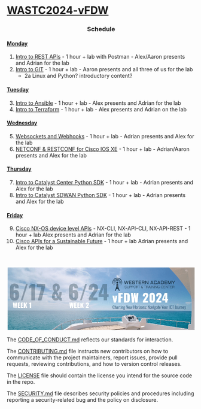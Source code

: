 # [WASTC2024-vFDW](https://drive.google.com/file/d/1vOEO6-PxyzpqRCuSVPDGWBFUtkD7bonb/view?pli=1)



### <p align="center">Schedule</p>

#### [Monday](https://github.com/CiscoDevNet/WASTC2024-vFDW/tree/main/1-Monday)
1. [Intro to REST APIs](https://github.com/CiscoDevNet/WASTC2024-vFDW/tree/main/1-Monday/Intro-to-REST-APIs) - 1 hour + lab with Postman - Alex/Aaron presents and Adrian for the lab
2. [Intro to GIT](https://github.com/CiscoDevNet/WASTC2024-vFDW/tree/main/1-Monday/Intro-to-Git) - 1 hour + lab - Aaron presents and all three of us for the lab
   * 2a Linux and Python? introductory content?


#### [Tuesday](https://github.com/CiscoDevNet/WASTC2024-vFDW/tree/main/2-Tuesday)
3. [Intro to Ansible](https://github.com/CiscoDevNet/WASTC2024-vFDW/tree/main/2-Tuesday/Intro-to-Ansible) - 1 hour + lab - Alex presents and Adrian for the lab
4. [Intro to Terraform](https://github.com/CiscoDevNet/WASTC2024-vFDW/tree/main/2-Tuesday/Intro-to-Terraform) - 1 hour + lab - Alex presents and Adrian on the lab


#### [Wednesday](https://github.com/CiscoDevNet/WASTC2024-vFDW/tree/main/3-Wednesday)
5. [Websockets and Webhooks](https://github.com/CiscoDevNet/WASTC2024-vFDW/tree/main/3-Wednesday/Websockets-and-Webhooks) - 1 hour + lab - Adrian presents and Alex for the lab
6. [NETCONF & RESTCONF for Cisco IOS XE](https://github.com/CiscoDevNet/WASTC2024-vFDW/tree/main/3-Wednesday/NETCONF-and-RESTCONF) - 1 hour + lab - Adrian/Aaron presents and Alex for the lab


#### [Thursday](https://github.com/CiscoDevNet/WASTC2024-vFDW/tree/main/4-Thursday)
7. [Intro to Catalyst Center Python SDK](https://github.com/CiscoDevNet/WASTC2024-vFDW/tree/main/4-Thursday/Intro-to-Catalyst-Center-Python-SDK) - 1 hour + lab - Adrian presents and Alex for the lab
8. [Intro to Catalyst SDWAN Python SDK](https://github.com/CiscoDevNet/WASTC2024-vFDW/tree/main/4-Thursday/Intro-to-Catalyst-SDWAN-Python-SDK) - 1 hour + lab - Adrian presents and Alex for the lab


#### [Friday](https://github.com/CiscoDevNet/WASTC2024-vFDW/tree/main/5-Friday)
9. [Cisco NX-OS device level APIs](https://github.com/CiscoDevNet/WASTC2024-vFDW/tree/main/5-Friday/Cisco-NX-OS-device-level-APIs) - NX-CLI, NX-API-CLI, NX-API-REST - 1 hour + lab Alex presents and Adrian for the lab
10. [Cisco APIs for a Sustainable Future](https://github.com/CiscoDevNet/WASTC2024-vFDW/tree/main/5-Friday/Cisco-APIs-for-a-Sustainable-Future) - 1 hour + lab Adrian presents and Alex for the lab


<br>
<p align="center"><img src="https://github.com/CiscoDevNet/WASTC2024-vFDW/blob/main/2-Tuesday/Intro-to-Ansible/WASTC%20ICT%20Faculty%20Develop%20Weeks%202024.gif?raw=true" width="500" /></p>


The [CODE_OF_CONDUCT.md](https://github.com/CiscoDevNet/WASTC2024-vFDW/blob/main/CODE_OF_CONDUCT.md) reflects our standards for interaction. 

The [CONTRIBUTING.md](https://github.com/CiscoDevNet/WASTC2024-vFDW/blob/main/CONTRIBUTING.md) file instructs new contributors on how to communicate with the project maintainers, report issues, provide pull requests, reviewing contributions, and how to version control releases.

The [LICENSE](https://github.com/CiscoDevNet/WASTC2024-vFDW/blob/main/LICENSE) file should contain the license you intend for the source code in the repo. 

The [SECURITY.md](https://github.com/CiscoDevNet/WASTC2024-vFDW/blob/main/SECURITY.md) file describes security policies and procedures including reporting a security-related bug and the policy on disclosure. 
